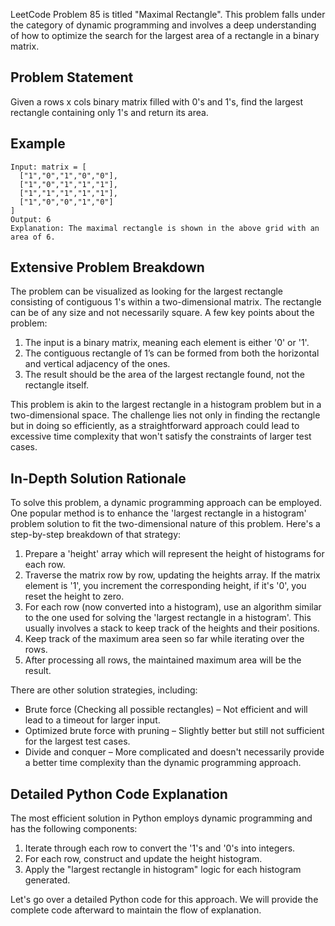 LeetCode Problem 85 is titled "Maximal Rectangle". This problem falls under the category of dynamic programming and involves a deep understanding of how to optimize the search for the largest area of a rectangle in a binary matrix.

## Problem Statement

Given a rows x cols binary matrix filled with 0's and 1's, find the largest rectangle containing only 1's and return its area.

## Example

```
Input: matrix = [
  ["1","0","1","0","0"],
  ["1","0","1","1","1"],
  ["1","1","1","1","1"],
  ["1","0","0","1","0"]
]
Output: 6
Explanation: The maximal rectangle is shown in the above grid with an area of 6.
```

## Extensive Problem Breakdown

The problem can be visualized as looking for the largest rectangle consisting of contiguous 1's within a two-dimensional matrix. The rectangle can be of any size and not necessarily square. A few key points about the problem:

1. The input is a binary matrix, meaning each element is either '0' or '1'.
2. The contiguous rectangle of 1’s can be formed from both the horizontal and vertical adjacency of the ones.
3. The result should be the area of the largest rectangle found, not the rectangle itself.

This problem is akin to the largest rectangle in a histogram problem but in a two-dimensional space. The challenge lies not only in finding the rectangle but in doing so efficiently, as a straightforward approach could lead to excessive time complexity that won't satisfy the constraints of larger test cases.

## In-Depth Solution Rationale

To solve this problem, a dynamic programming approach can be employed. One popular method is to enhance the 'largest rectangle in a histogram' problem solution to fit the two-dimensional nature of this problem. Here's a step-by-step breakdown of that strategy:

1. Prepare a 'height' array which will represent the height of histograms for each row.
2. Traverse the matrix row by row, updating the heights array. If the matrix element is '1', you increment the corresponding height, if it's '0', you reset the height to zero.
3. For each row (now converted into a histogram), use an algorithm similar to the one used for solving the 'largest rectangle in a histogram'. This usually involves a stack to keep track of the heights and their positions.
4. Keep track of the maximum area seen so far while iterating over the rows.
5. After processing all rows, the maintained maximum area will be the result.

There are other solution strategies, including:
- Brute force (Checking all possible rectangles) – Not efficient and will lead to a timeout for larger input.
- Optimized brute force with pruning – Slightly better but still not sufficient for the largest test cases.
- Divide and conquer – More complicated and doesn't necessarily provide a better time complexity than the dynamic programming approach.

## Detailed Python Code Explanation

The most efficient solution in Python employs dynamic programming and has the following components:

1. Iterate through each row to convert the '1's and '0's into integers.
2. For each row, construct and update the height histogram.
3. Apply the "largest rectangle in histogram" logic for each histogram generated.

Let's go over a detailed Python code for this approach. We will provide the complete code afterward to maintain the flow of explanation.